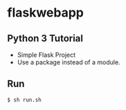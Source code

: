 # flaskwebapp

## Python 3 Tutorial

* Simple Flask Project
* Use a package instead of a module.

## Run

```
$ sh run.sh
```
